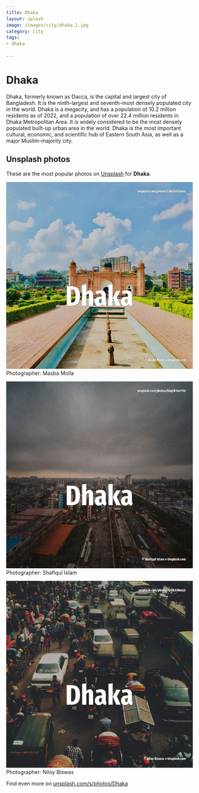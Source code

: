 ```yaml
---
title: Dhaka
layout: splash
image: /images/city/dhaka.1.jpg
category: city
tags:
- dhaka

---
```

# Dhaka

Dhaka, formerly known as Dacca, is the capital and largest city of Bangladesh. It is the ninth-largest and seventh-most densely populated city in the world. Dhaka is a megacity, and has a population of 10.2 million residents as of 2022, and a population of  over 22.4 million residents in Dhaka Metropolitan Area. It is widely considered to be the most densely populated built-up urban area in the world. Dhaka is the most important cultural, economic, and scientific hub of Eastern South Asia, as well  as a major Muslim-majority city. 

 
## Unsplash photos
These are the most popular photos on [Unsplash](https://unsplash.com) for **Dhaka**.
 
![Dhaka](/images/city/dhaka.1.jpg)
Photographer:  Masba Molla
 
![Dhaka](/images/city/dhaka.2.jpg)
Photographer:  Shafiqul Islam
 
![Dhaka](/images/city/dhaka.3.jpg)
Photographer:  Niloy Biswas
 
Find even more on [unsplash.com/s/photos/Dhaka](https://unsplash.com/s/photos/Dhaka)
 
